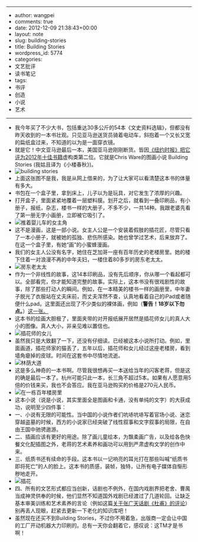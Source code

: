 - --
- author: wangpei
- comments: true
- date: 2012-12-09 21:38:43+00:00
- layout: note
- slug: building-stories
- title: Building Stories
- wordpress_id: 5774
- categories:
- 文艺批评
- 读书笔记
- tags:
- 书评
- 创造
- 小说
- 艺术
- --
- 我今年买了不少大书，包括重达30多公斤的54本《文史资料选辑》，但都没有昨天收到的一本书壮观。只见亚马逊送货员骑着电动车，斜抱着一个又长又宽的扁纸盒过来，不知道的以为是一面穿衣镜。
- 就是它！中文亚马逊最后一本，美国亚马逊刚刚断货。皆因[《纽约时报》把它评为2012年十佳书籍](http://p.nytimes.com/email/re?location=4z5Q7LhI+KVBjmEgFdYACPLKh239P3pgumqrnQdLD4oBB4PBR3AsUbwu1bwMfLyU6qVZqgn327sfY+ILyoi1jb2PyRtytASv3i89fuk61DLiAPDzP5XmYqY2pNgpnMI9PwJ4G9548+0=&campaign_id=25&instance_id=23428&segment_id=42056&user_id=c6d3c38d85246b2385ade7ceede1e9aa)虚构类第二位。它就是Chris Ware的图画小说 Building Stories (我姑且译为《小楼春秋》)。
- ![building stories](http://www.baibanbao.net/wp-content/uploads/2012/12/tumblr_mdlk0gK6el1qb7uzzo1_1280.jpg)
- 上面这张图不是我，我是从网上借来的，为了让大家可以看清楚这本书的体量有多大。
- 书包在一个盒子里，拿到床上，儿子以为是玩具，对它发生了浓厚的兴趣。
- 打开盒子，里面紧紧地覆着一层塑料膜。划开之后，就看到一叠印刷品，有小册子，报纸，杂志，楼书一样的大册子，不多不少，一共14种。我跟老婆先看了第一册无字小画册，立即被它吸引了。
- ![推着婴儿车的女主角](http://www.baibanbao.net/wp-content/uploads/2012/12/1021-Wolk02-popup.jpg)
- 这不是漫画，这是一部小说。女主人公是一个安装着假肢的插花匠，尽管只看了一本小册子，就被她的孤独、悲伤所感染。她也曾学过艺术，后来放弃了。在这一个盒子里，有她“画”的小蜜蜂漫画。
- 我们的女主人公没有名字，她住在芝加哥一座有百年历史的老楼房里。她的楼下住着一对浪漫不再的中年夫妇，一楼住着80多岁的房东老太太。
- ![房东老太太](http://www.baibanbao.net/wp-content/uploads/2012/12/1021-Wolk03-popup.jpg)
- 作为一个非线性的故事，这14本印刷品，没有先后顺序，你从哪一个看起都可以。全部看完，你才能知道完整的故事。实际上，这本书没有很戏剧性的故事，除了那些打动人的瞬间。例如，在一本精美的楼书一样的画册里，中年妻子脱光了衣服站在丈夫床前，而丈夫浑然不查，认真地看着自己的iPad或者随便什么pad。这里面还出现了不少类似的裸体画，例如（**警告！18岁以下勿点。**）[这一张。](http://www.baibanbao.net/wp-content/uploads/2012/12/Worden1.jpg)
- 这本书的绘画大胆极了，里面夹带的对开报纸展开居然是插花师女儿的真人大小的图像。真人大小，非亲见难以置信也。
- ![插花师的女儿](http://www.baibanbao.net/wp-content/uploads/2012/12/1681628-slide-slide-7-chris-ware-brilliantly-bundles-building-stories.jpg)
- 虽然我只是大致翻了一下，还没有仔细读。已经被这本小说所打动。例如，里面画道，插花师家的猫丢了，五年以后，插花师和女儿经过这座老楼房，看到墙角瘪掉的皮球。时间在这套书中尽情地流逝。
- ![林荫大道](http://www.baibanbao.net/wp-content/uploads/2012/12/1681628-poster-1280-chris-ware-brilliantly-bundles-building-stories.jpg)
- 这是多么神奇的一本书啊。尽管我很想再买一本送给当年的闪客老蒋，但是这的确是最后一本了。杭州可能只此一本，长三角不超过5本。如果有人愿意用5倍的价钱来买，我也不会答应。我在亚马逊购买的价格是270元人民币。
- ![在一栋百年楼房里](http://www.baibanbao.net/wp-content/uploads/2012/12/1021-wolk01-popup.jpg)
- 这本小说（说是小说，其实里面全是图画和卡通，没有单纯的文字）的大获成功，说明至少四件事：
- 一、小说有无限的可能性。当中国的小说作者们吭哧吭哧写着官场小说、迷恋穿越盗墓的时候，西方的小说家已经突破了线性叙事和文字叙事的局限，在自由王国中驰骋遨游。
- 二、插画应该有更好的用途。除了画儿童绘本，为飘柔画广告，以及给各色快餐文化配插图之外，老蒋的艺术素养和画功可以用到严肃虚构文学的创作中来。
- 三、纸质书还有续命的手段。这本书以一记响亮的耳光打在那些叫喊“纸质书即将死亡”的人的脸上。这本书的质感，装帧，独特，让所有电子媒体自惭形秽地走开。
- ![插花](http://www.baibanbao.net/wp-content/uploads/2012/12/tumblr_mbaa10CW8k1r4t46jo1_500.jpg)
- 四、所有的文艺形式都应当创新，话剧也不例外，在国内戏剧界把老舍、曹禺当成神灵供奉的时候，他们显然不知道国外戏剧已经渡过了几道轮回。让缺乏基本审美训练和艺术素养的言论（例如这篇[关于张广天话剧《杜甫》的评论](http://www.chinanews.com/cul/2012/11-26/4359519.shtml)）别再丢人现眼，赶紧去更新一下老化的知识库吧！
- 虽然现在还买不到Building Stories，不过你不用着急，出版商一定会让中国的工厂开动机器大力印刷的。总有一天你会翻着它，感叹说：这TM才是书啊！
